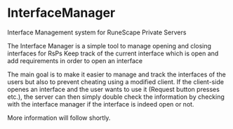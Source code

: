 # InterfaceManager
Interface Management system for RuneScape Private Servers

The Interface Manager is a simple tool to manage opening and closing interfaces for RsPs
Keep track of the current interface which is open and add requirements in order to open an interface

The main goal is to make it easier to manage and track the interfaces of the users but also to prevent cheating using a modified client.
If the client-side openes an interface and the user wants to use it (Request button presses etc.), the server can then simply double check the information
by checking with the interface manager if the interface is indeed open or not.

More information will follow shortly.
